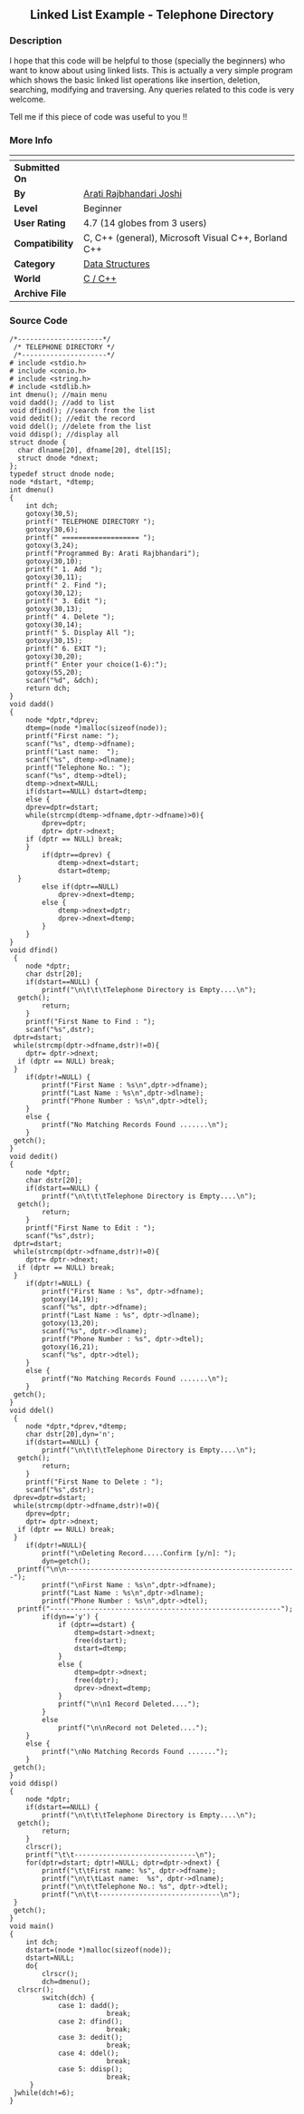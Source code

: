 ﻿<div align="center">

## Linked List Example \- Telephone Directory


</div>

### Description

I hope that this code will be helpful to those (specially the beginners) who want to know about using linked lists. This is actually a very simple program which shows the basic linked list operations like insertion, deletion, searching, modifying and traversing. Any queries related to this code is very welcome.

Tell me if this piece of code was useful to you !!
 
### More Info
 


<span>             |<span>
---                |---
**Submitted On**   |
**By**             |[Arati Rajbhandari Joshi](https://github.com/Planet-Source-Code/PSCIndex/blob/master/ByAuthor/arati-rajbhandari-joshi.md)
**Level**          |Beginner
**User Rating**    |4.7 (14 globes from 3 users)
**Compatibility**  |C, C\+\+ \(general\), Microsoft Visual C\+\+, Borland C\+\+
**Category**       |[Data Structures](https://github.com/Planet-Source-Code/PSCIndex/blob/master/ByCategory/data-structures__3-8.md)
**World**          |[C / C\+\+](https://github.com/Planet-Source-Code/PSCIndex/blob/master/ByWorld/c-c.md)
**Archive File**   |[](https://github.com/Planet-Source-Code/arati-rajbhandari-joshi-linked-list-example-telephone-directory__3-4168/archive/master.zip)





### Source Code

```
/*---------------------*/
 /* TELEPHONE DIRECTORY */
 /*---------------------*/
# include <stdio.h>
# include <conio.h>
# include <string.h>
# include <stdlib.h>
int dmenu(); //main menu
void dadd(); //add to list
void dfind(); //search from the list
void dedit(); //edit the record
void ddel(); //delete from the list
void ddisp(); //display all
struct dnode {
  char dlname[20], dfname[20], dtel[15];
  struct dnode *dnext;
};
typedef struct dnode node;
node *dstart, *dtemp;
int dmenu()
{
    int dch;
	gotoxy(30,5);
	printf(" TELEPHONE DIRECTORY ");
    gotoxy(30,6);
    printf(" =================== ");
    gotoxy(3,24);
    printf("Programmed By: Arati Rajbhandari");
	gotoxy(30,10);
	printf(" 1. Add ");
	gotoxy(30,11);
	printf(" 2. Find ");
	gotoxy(30,12);
	printf(" 3. Edit ");
	gotoxy(30,13);
	printf(" 4. Delete ");
	gotoxy(30,14);
	printf(" 5. Display All ");
	gotoxy(30,15);
	printf(" 6. EXIT ");
	gotoxy(30,20);
	printf(" Enter your choice(1-6):");
	gotoxy(55,20);
	scanf("%d", &dch);
	return dch;
}
void dadd()
{
	node *dptr,*dprev;
	dtemp=(node *)malloc(sizeof(node));
	printf("First name: ");
	scanf("%s", dtemp->dfname);
	printf("Last name:  ");
	scanf("%s", dtemp->dlname);
	printf("Telephone No.: ");
	scanf("%s", dtemp->dtel);
	dtemp->dnext=NULL;
	if(dstart==NULL) dstart=dtemp;
	else {
 	dprev=dptr=dstart;
 	while(strcmp(dtemp->dfname,dptr->dfname)>0){
 		dprev=dptr;
 		dptr= dptr->dnext;
  	if (dptr == NULL) break;
 	}
		if(dptr==dprev) {
			dtemp->dnext=dstart;
			dstart=dtemp;
  }
		else if(dptr==NULL)
			dprev->dnext=dtemp;
		else {
			dtemp->dnext=dptr;
			dprev->dnext=dtemp;
		}
	}
}
void dfind()
 {
	node *dptr;
	char dstr[20];
	if(dstart==NULL) {
		printf("\n\t\t\tTelephone Directory is Empty....\n");
  getch();
		return;
	}
	printf("First Name to Find : ");
	scanf("%s",dstr);
 dptr=dstart;
 while(strcmp(dptr->dfname,dstr)!=0){
 	dptr= dptr->dnext;
  if (dptr == NULL) break;
 }
	if(dptr!=NULL) {
		printf("First Name : %s\n",dptr->dfname);
		printf("Last Name : %s\n",dptr->dlname);
		printf("Phone Number : %s\n",dptr->dtel);
	}
	else {
		printf("No Matching Records Found .......\n");
	}
 getch();
}
void dedit()
{
	node *dptr;
	char dstr[20];
	if(dstart==NULL) {
		printf("\n\t\t\tTelephone Directory is Empty....\n");
  getch();
		return;
	}
	printf("First Name to Edit : ");
	scanf("%s",dstr);
 dptr=dstart;
 while(strcmp(dptr->dfname,dstr)!=0){
 	dptr= dptr->dnext;
  if (dptr == NULL) break;
 }
	if(dptr!=NULL) {
		printf("First Name : %s", dptr->dfname);
		gotoxy(14,19);
		scanf("%s", dptr->dfname);
		printf("Last Name : %s", dptr->dlname);
		gotoxy(13,20);
		scanf("%s", dptr->dlname);
		printf("Phone Number : %s", dptr->dtel);
		gotoxy(16,21);
		scanf("%s", dptr->dtel);
	}
	else {
		printf("No Matching Records Found .......\n");
	}
 getch();
}
void ddel()
 {
	node *dptr,*dprev,*dtemp;
	char dstr[20],dyn='n';
	if(dstart==NULL) {
		printf("\n\t\t\tTelephone Directory is Empty....\n");
  getch();
		return;
	}
	printf("First Name to Delete : ");
	scanf("%s",dstr);
 dprev=dptr=dstart;
 while(strcmp(dptr->dfname,dstr)!=0){
 	dprev=dptr;
 	dptr= dptr->dnext;
  if (dptr == NULL) break;
 }
	if(dptr!=NULL){
		printf("\nDeleting Record.....Confirm [y/n]: ");
		dyn=getch();
  printf("\n\n---------------------------------------------------------");
		printf("\nFirst Name : %s\n",dptr->dfname);
		printf("Last Name : %s\n",dptr->dlname);
		printf("Phone Number : %s\n",dptr->dtel);
  printf("---------------------------------------------------------");
		if(dyn=='y') {
			if (dptr==dstart) {
				dtemp=dstart->dnext;
				free(dstart);
				dstart=dtemp;
			}
			else {
				dtemp=dptr->dnext;
				free(dptr);
				dprev->dnext=dtemp;
			}
			printf("\n\n1 Record Deleted....");
		}
		else
			printf("\n\nRecord not Deleted....");
	}
	else {
		printf("\nNo Matching Records Found .......");
	}
 getch();
}
void ddisp()
{
	node *dptr;
	if(dstart==NULL) {
		printf("\n\t\t\tTelephone Directory is Empty....\n");
  getch();
		return;
	}
	clrscr();
	printf("\t\t------------------------------\n");
	for(dptr=dstart; dptr!=NULL; dptr=dptr->dnext) {
		printf("\t\tFirst name: %s", dptr->dfname);
		printf("\n\t\tLast name:  %s", dptr->dlname);
		printf("\n\t\tTelephone No.: %s", dptr->dtel);
		printf("\n\t\t------------------------------\n");
 }
 getch();
}
void main()
{
	int dch;
	dstart=(node *)malloc(sizeof(node));
	dstart=NULL;
	do{
		clrscr();
		dch=dmenu();
  clrscr();
		switch(dch) {
			case 1: dadd();
						break;
			case 2: dfind();
						break;
			case 3: dedit();
						break;
			case 4: ddel();
						break;
			case 5: ddisp();
						break;
	 }
 }while(dch!=6);
}
```


